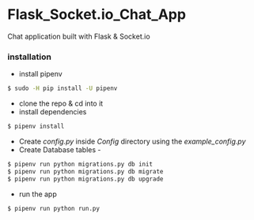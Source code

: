 # Flask_Socket.io_Chat_App
Chat application built with Flask & Socket.io

### installation
- install pipenv
```bash
$ sudo -H pip install -U pipenv
```
- clone the repo & cd into it
- install dependencies
```bash
$ pipenv install
```
- Create *config.py* inside *Config* directory using the *example_config.py*
- Create Database tables - 
```bash
$ pipenv run python migrations.py db init
$ pipenv run python migrations.py db migrate
$ pipenv run python migrations.py db upgrade
```
- run the app
```bash
$ pipenv run python run.py
```
